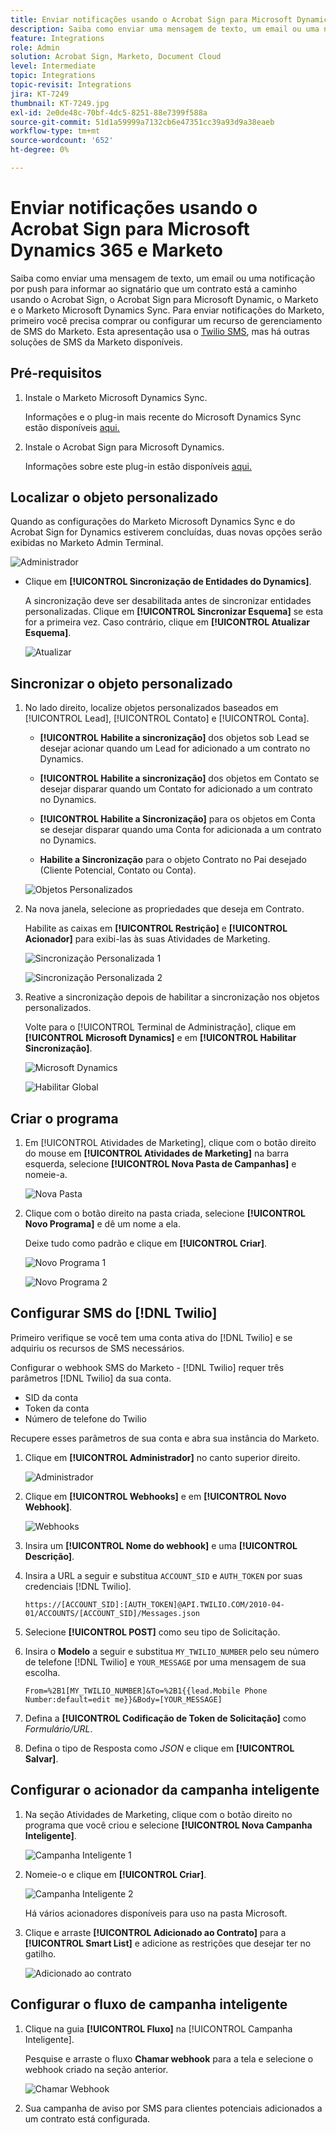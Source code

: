 ```yaml
---
title: Enviar notificações usando o Acrobat Sign para Microsoft Dynamics 365 e Marketo
description: Saiba como enviar uma mensagem de texto, um email ou uma notificação por push para permitir que o signatário saiba que um contrato está a caminho
feature: Integrations
role: Admin
solution: Acrobat Sign, Marketo, Document Cloud
level: Intermediate
topic: Integrations
topic-revisit: Integrations
jira: KT-7249
thumbnail: KT-7249.jpg
exl-id: 2e0de48c-70bf-4dc5-8251-88e7399f588a
source-git-commit: 51d1a59999a7132cb6e47351cc39a93d9a38eaeb
workflow-type: tm+mt
source-wordcount: '652'
ht-degree: 0%

---
```


# Enviar notificações usando o Acrobat Sign para Microsoft Dynamics 365 e Marketo

Saiba como enviar uma mensagem de texto, um email ou uma notificação por push para informar ao signatário que um contrato está a caminho usando o Acrobat Sign, o Acrobat Sign para Microsoft Dynamic, o Marketo e o Marketo Microsoft Dynamics Sync. Para enviar notificações do Marketo, primeiro você precisa comprar ou configurar um recurso de gerenciamento de SMS do Marketo. Esta apresentação usa o [Twilio SMS](https://launchpoint.marketo.com/twilio/twilio-sms-for-marketo/), mas há outras soluções de SMS da Marketo disponíveis.

## Pré-requisitos

1. Instale o Marketo Microsoft Dynamics Sync.

   Informações e o plug-in mais recente do Microsoft Dynamics Sync estão disponíveis [aqui.](https://experienceleague.adobe.com/docs/marketo/using/product-docs/crm-sync/microsoft-dynamics/marketo-plugin-releases-for-microsoft-dynamics.html?lang=pt-BR)

1. Instale o Acrobat Sign para Microsoft Dynamics.

   Informações sobre este plug-in estão disponíveis [aqui.](https://helpx.adobe.com/ca/sign/using/microsoft-dynamics-integration-installation-guide.html)

## Localizar o objeto personalizado

Quando as configurações do Marketo Microsoft Dynamics Sync e do Acrobat Sign for Dynamics estiverem concluídas, duas novas opções serão exibidas no Marketo Admin Terminal.

![Administrador](assets/adminTerminal.png)

* Clique em **[!UICONTROL Sincronização de Entidades do Dynamics]**.

  A sincronização deve ser desabilitada antes de sincronizar entidades personalizadas. Clique em **[!UICONTROL Sincronizar Esquema]** se esta for a primeira vez. Caso contrário, clique em **[!UICONTROL Atualizar Esquema]**.

  ![Atualizar](assets/refreshSchema.png)

## Sincronizar o objeto personalizado

1. No lado direito, localize objetos personalizados baseados em [!UICONTROL Lead], [!UICONTROL Contato] e [!UICONTROL Conta].

   * **[!UICONTROL Habilite a sincronização]** dos objetos sob Lead se desejar acionar quando um Lead for adicionado a um contrato no Dynamics.

   * **[!UICONTROL Habilite a sincronização]** dos objetos em Contato se desejar disparar quando um Contato for adicionado a um contrato no Dynamics.

   * **[!UICONTROL Habilite a Sincronização]** para os objetos em Conta se desejar disparar quando uma Conta for adicionada a um contrato no Dynamics.

   * **Habilite a Sincronização** para o objeto Contrato no Pai desejado (Cliente Potencial, Contato ou Conta).

   ![Objetos Personalizados](assets/enableSyncDynamics.png)

1. Na nova janela, selecione as propriedades que deseja em Contrato.

   Habilite as caixas em **[!UICONTROL Restrição]** e **[!UICONTROL Acionador]** para exibi-las às suas Atividades de Marketing.

   ![Sincronização Personalizada 1](assets/entitySync1.png)

   ![Sincronização Personalizada 2](assets/entitySync2.png)

1. Reative a sincronização depois de habilitar a sincronização nos objetos personalizados.

   Volte para o [!UICONTROL Terminal de Administração], clique em **[!UICONTROL Microsoft Dynamics]** e em **[!UICONTROL Habilitar Sincronização]**.

   ![Microsoft Dynamics](assets/microsoftDynamics.png)

   ![Habilitar Global](assets/enableGlobalDynamics.png)

## Criar o programa

1. Em [!UICONTROL Atividades de Marketing], clique com o botão direito do mouse em **[!UICONTROL Atividades de Marketing]** na barra esquerda, selecione **[!UICONTROL Nova Pasta de Campanhas]** e nomeie-a.

   ![Nova Pasta](assets/newFolder.png)

1. Clique com o botão direito na pasta criada, selecione **[!UICONTROL Novo Programa]** e dê um nome a ela.

   Deixe tudo como padrão e clique em **[!UICONTROL Criar]**.

   ![Novo Programa 1](assets/newProgram1.png)

   ![Novo Programa 2](assets/newProgram2.png)

## Configurar SMS do [!DNL Twilio]

Primeiro verifique se você tem uma conta ativa do [!DNL Twilio] e se adquiriu os recursos de SMS necessários.

Configurar o webhook SMS do Marketo - [!DNL Twilio] requer três parâmetros [!DNL Twilio] da sua conta.

* SID da conta
* Token da conta
* Número de telefone do Twilio

Recupere esses parâmetros de sua conta e abra sua instância do Marketo.

1. Clique em **[!UICONTROL Administrador]** no canto superior direito.

   ![Administrador](assets/adminTab.png)

1. Clique em **[!UICONTROL Webhooks]** e em **[!UICONTROL Novo Webhook]**.

   ![Webhooks](assets/webhooks.png)

1. Insira um **[!UICONTROL Nome do webhook]** e uma **[!UICONTROL Descrição]**.

1. Insira a URL a seguir e substitua `ACCOUNT_SID` e `AUTH_TOKEN` por suas credenciais [!DNL Twilio].

   ```
   https://[ACCOUNT_SID]:[AUTH_TOKEN]@API.TWILIO.COM/2010-04-01/ACCOUNTS/[ACCOUNT_SID]/Messages.json
   ```

1. Selecione **[!UICONTROL POST]** como seu tipo de Solicitação.

1. Insira o **Modelo** a seguir e substitua `MY_TWILIO_NUMBER` pelo seu número de telefone [!DNL Twilio] e `YOUR_MESSAGE` por uma mensagem de sua escolha.

   ```
   From=%2B1[MY_TWILIO_NUMBER]&To=%2B1{{lead.Mobile Phone Number:default=edit me}}&Body=[YOUR_MESSAGE]
   ```

1. Defina a **[!UICONTROL Codificação de Token de Solicitação]** como *Formulário/URL*.

1. Defina o tipo de Resposta como *JSON* e clique em **[!UICONTROL Salvar]**.

## Configurar o acionador da campanha inteligente

1. Na seção Atividades de Marketing, clique com o botão direito no programa que você criou e selecione **[!UICONTROL Nova Campanha Inteligente]**.

   ![Campanha Inteligente 1](assets/smartCampaign1.png)

1. Nomeie-o e clique em **[!UICONTROL Criar]**.

   ![Campanha Inteligente 2](assets/smartCampaign3.png)

   Há vários acionadores disponíveis para uso na pasta Microsoft.

1. Clique e arraste **[!UICONTROL Adicionado ao Contrato]** para a **[!UICONTROL Smart List]** e adicione as restrições que desejar ter no gatilho.

   ![Adicionado ao contrato](assets/addedToAgreementDynamics.png)

## Configurar o fluxo de campanha inteligente

1. Clique na guia **[!UICONTROL Fluxo]** na [!UICONTROL Campanha Inteligente].

   Pesquise e arraste o fluxo **Chamar webhook** para a tela e selecione o webhook criado na seção anterior.

   ![Chamar Webhook](assets/callWebhook.png)

1. Sua campanha de aviso por SMS para clientes potenciais adicionados a um contrato está configurada.
